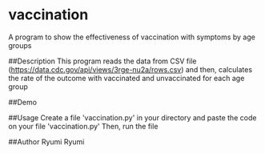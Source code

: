 vaccination
====

A program to show the effectiveness of vaccination with symptoms by age groups

##Description
This program reads the data from CSV file (https://data.cdc.gov/api/views/3rge-nu2a/rows.csv) and then, calculates the rate of the outcome with vaccinated and unvaccinated for each age group

##Demo


##Usage
Create a file 'vaccination.py' in your directory and paste the code on your file 'vaccination.py'
Then, run the file

##Author
Ryumi Ryumi
